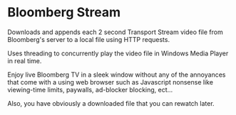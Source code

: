 # Bloomberg Stream

Downloads and appends each 2 second Transport Stream video file from Bloomberg's server to a local file using HTTP requests.

Uses threading to concurrently play the video file in Windows Media Player in real time.

Enjoy live Bloomberg TV in a sleek window without any of the annoyances that come with a using web browser such as Javascript nonsense like viewing-time limits, paywalls, ad-blocker blocking, ect...

Also, you have obviously a downloaded file that you can rewatch later. 
